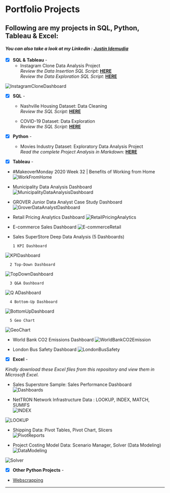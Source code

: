 # Portfolio Projects
## Following are my projects in SQL, Python, Tableau & Excel: <br />
#### *You can also take a look at my Linkedin : [Justin Idemudia](https://www.linkedin.com/in/justin-idemudia-694897172)* <br />



- [x] **SQL & Tableau** - 
  - Instagram Clone Data Analysis Project<br />
*Review the Data Insertion SQL Script:* **[HERE](https://github.com/Emirate11/My-Data-Analysis-Portfolio/blob/main/Instagram%20Clone%20SQL%20-%20Database%20%26%20Inserting%20Data.sql)**<br />
*Review the Data Exploration SQL Script:* **[HERE](https://github.com/Emirate11/My-Data-Analysis-Portfolio/blob/main/Instagram%20Clone%20SQL%20-%20Exploratory%20Data%20Analysis.sql)**<br />


![InstagramCloneDashboard](https://user-images.githubusercontent.com/106380594/196944820-1b1a86c8-f41a-4c51-9388-d46fbd14188c.png)


- [x] **SQL** - 
  - Nashville Housing Dataset: Data Cleaning <br />
*Review the SQL Script:* **[HERE](https://github.com/Emirate11/My-Data-Analysis-Portfolio/blob/main/SQL%20-%20Data%20Cleaning.sql)**<br />

  - COVID-19 Dataset: Data Exploration  <br />
*Review the SQL Script:* **[HERE](https://github.com/Emirate11/My-Data-Analysis-Portfolio/blob/main/SQL%20-%20Data%20Exploration.sql)**<br />




- [x] **Python** - 
  - Movies Industry Dataset: Exploratory Data Analysis Project <br />
*Read the complete Project Analysis in Markdown:* **[HERE](https://github.com/Emirate11/My-Data-Analysis-Portfolio/blob/main/Python%20-%20Movie%20Industry%20EDA%20Project.ipynb)**<br />



- [x] **Tableau** - 


- #MakeoverMonday 2020 Week 32 | Benefits of Working from Home
![WorkFromHome](https://user-images.githubusercontent.com/106380594/196949919-e5887e7a-2fcd-4767-a1ce-5b30e54dafee.png)


- Municipality Data Analysis Dashboard
![MunicipalityDataAnalysisDashboard](https://user-images.githubusercontent.com/106380594/196950123-263dd666-b506-4c4c-bf57-b7279f7ecf97.png)


- GROVER Junior Data Analyst Case Study Dashboard
![GroverDataAnalystDashboard](https://user-images.githubusercontent.com/106380594/196950298-f70e80aa-13e9-453d-960d-7712a883237a.png)



- Retail Pricing Analytics Dashboard
![RetailPricingAnalytics](https://user-images.githubusercontent.com/106380594/196950428-b8d4ecfd-5e5e-4f00-8269-91840e82b87c.png)


- E-commerce Sales Dashboard
![E-commerceRetail](https://user-images.githubusercontent.com/106380594/196950551-64bd4a36-fcf9-4b54-9496-8c0b48ac3f83.png)


- Sales SuperStore Deep Data Analysis (5 Dashboards)
      
      1 KPI Dashboard
![KPIDashboard](https://user-images.githubusercontent.com/106380594/196950911-4ce0be7f-e304-47f6-8eab-bb7aa2f06f3b.png)

      2 Top-Down Dashboard
![TopDownDashboard](https://user-images.githubusercontent.com/106380594/196951011-4497d676-3381-4688-8aa1-2d4cd64c02d4.png)

      3 Q&A Dashboard
![Q ADashboard](https://user-images.githubusercontent.com/106380594/196951121-8254e2e7-e137-49ef-86d6-9dfcc535a5e8.png)

      4 Bottom-Up Dashboard
![BottomUpDashboard](https://user-images.githubusercontent.com/106380594/196951183-425544d7-5400-414e-b07f-5f2cc00680aa.png)
   
      5 Geo Chart
![GeoChart](https://user-images.githubusercontent.com/106380594/196951296-f97d6331-a8bb-485c-b05a-eb69f5525b91.png)



- World Bank CO2 Emissions Dashboard
![WorldBankCO2Emission](https://user-images.githubusercontent.com/106380594/196951618-1751d919-b1a9-4c18-aefb-e54da104dd18.png)


- London Bus Safety Dashboard
![LondonBusSafety](https://user-images.githubusercontent.com/106380594/196951829-11a144e5-d1fd-4106-8b45-194dfc2080d2.png)



- [x] **Excel** - 

*Kindly download these Excel files from this repository and view them in Microsoft Excel.*


- Sales Superstore Sample: Sales Performance Dashboard <br />
![Dashboards](https://user-images.githubusercontent.com/106380594/196952416-7d9bfaa8-e136-4b8a-b71b-6bf1e7053f6f.png)



- NetTRON Network Infrastructure Data : LOOKUP, INDEX, MATCH, SUMIFS <br />
![INDEX](https://user-images.githubusercontent.com/106380594/196952519-0af8157f-ef30-4252-a641-d29f4ea04b69.png)

![LOOKUP](https://user-images.githubusercontent.com/106380594/196952546-eb25b78a-b789-4db1-b837-879585c422fa.png)



- Shipping Data: Pivot Tables, Pivot Chart, Slicers <br />
![PivotReports](https://user-images.githubusercontent.com/106380594/196952656-10e48c70-402e-492d-b702-cc57e13991aa.png)



- Project Costing Model Data: Scenario Manager, Solver (Data Modeling)
![DataModeling](https://user-images.githubusercontent.com/106380594/196952744-737dd97b-835c-4757-b21b-9dfb13ec3cd0.png)


![Solver](https://user-images.githubusercontent.com/106380594/196952836-74280f23-da5f-4655-a88c-53027df2a3bd.png)



- [x] **Other Python Projects** - 
- [Webscrapping](https://github.com/Emirate11/My-Data-Analysis-Portfolio/blob/main/First%20Webscrapping%20project.py)
--------------------------------------------------------------------------------------------------------------------------------------------------------------------------------
